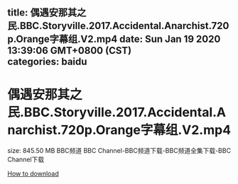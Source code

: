 
title: 偶遇安那其之民.BBC.Storyville.2017.Accidental.Anarchist.720p.Orange字幕组.V2.mp4
date: Sun Jan 19 2020 13:39:06 GMT+0800 (CST)    
categories: baidu
---

# 偶遇安那其之民.BBC.Storyville.2017.Accidental.Anarchist.720p.Orange字幕组.V2.mp4
size: 845.50 MB
 BBC频道 BBC Channel-BBC频道下载-BBC频道全集下载-BBC Channel下载
 

[How to download](https://bpcam.bemobtrk.com/go/2ceec3aa-1ca2-46d6-b9ff-aaa5c184517c?jno=919)